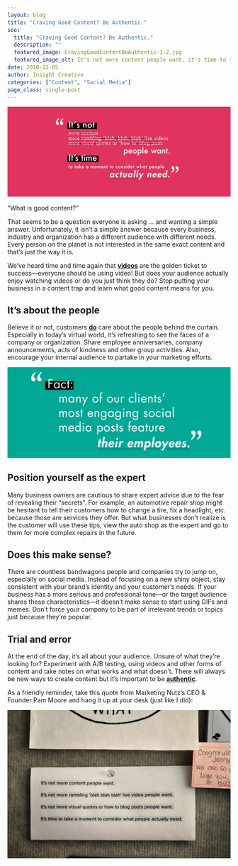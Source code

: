 ```yaml
---
layout: blog
title: "Craving Good Content? Be Authentic."
seo:
  title: "Craving Good Content? Be Authentic."
  description: ""
  featured_image: CravingGoodContentBeAuthentic-1.2.jpg
  featured_image_alt: It's not more content people want, it's time to take a moment to consider what people actually need
date: 2018-12-05
author: Insight Creative
categories: ["Content", "Social Media"]
page_class: single-post
---
```


!["It's not more content people want, it's time to take a moment to consider what people actually need"](CravingGoodContentBeAuthentic-1.2.jpg)

“What is good content?”

That seems to be a question everyone is asking … and wanting a simple answer. Unfortunately, it isn’t a simple answer because every business, industry and organization has a different audience with different needs. Every person on the planet is not interested in the same exact content and that’s just the way it is.

We’ve heard time and time again that <span style="text-decoration:underline;"><strong>videos</strong></span> are the golden ticket to success—everyone should be using video! But does your audience actually enjoy watching videos or do you just think they do? Stop putting your business in a content trap and learn what good content means for you.

## It’s about the people

Believe it or not, customers <span style="text-decoration:underline;"><strong>do</strong></span> care about the people behind the curtain. Especially in today’s virtual world, it’s refreshing to see the faces of a company or organization. Share employee anniversaries, company announcements, acts of kindness and other group activities. Also, encourage your internal audience to partake in your marketing efforts.

!["Fact: many of our clients' most engaging social media posts feature their employees"](CravingGoodContentBeAuthentic-2.2.jpg)

## Position yourself as the expert

Many business owners are cautious to share expert advice due to the fear of revealing their “secrets”. For example, an automotive repair shop might be hesitant to tell their customers how to change a tire, fix a headlight, etc. because those are services they offer. But what businesses don’t realize is the customer will use these tips, view the auto shop as the expert and go to them for more complex repairs in the future.

## Does this make sense?

There are countless bandwagons people and companies try to jump on, especially on social media. Instead of focusing on a new shiny object, stay consistent with your brand’s identity and your customer’s needs. If your business has a more serious and professional tone—or the target audience shares these characteristics—it doesn’t make sense to start using GIFs and memes. Don’t force your company to be part of irrelevant trends or topics just because they’re popular.

## Trial and error

At the end of the day, it’s all about your audience. Unsure of what they’re looking for? Experiment with A/B testing, using videos and other forms of content and take notes on what works and what doesn’t. There will always be new ways to create content but it’s important to be <span style="text-decoration:underline;"><strong>authentic</strong></span>.

As a friendly reminder, take this quote from Marketing Nutz’s CEO & Founder Pam Moore and hang it up at your desk (just like I did):

![Sticky note on board with message "It's not more content people want, it's time to take a moment to consider what people actually need"](CravingGoodContentBeAuthentic.jpg)
